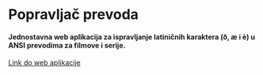 # Popravljač prevoda
#### Jednostavna web aplikacija za ispravljanje latiničnih karaktera **(ð, æ i è)** u ANSI prevodima za filmove i serije. ####

[Link do web aplikacije](https://popravljacprevoda.com/ "Popravljač prevoda")
